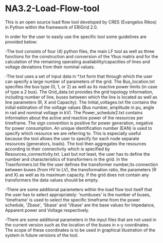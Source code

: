 # NA3.2-Load-Flow-tool
This is an open source load flow tool developed by CRES (Evangelos Rikos) in Python within the framework of ERIGrid 2.0.

In order for the user to easily use the specific tool some guidelines are provided below:

-The tool consists of four (4) python files, the main LF tool as well as three functions for the construction and conversion of the Ybus matrix and for the calculation of the remaining operating availability/capacities of lines and voltage deviations from their nominal values.

-The tool uses a set of input data in *.txt form that through which the user can specify a large number of parameters of the grid. The Bus_location.txt specifies the bus type (0, 1, or 2) as well as its reactive power limits (in case of type a 2 bus). The Grid_data.txt provides the grid topology information, including number of line, buses between which the line is located as well as line parameters (R, X and Capacity). The Initial_voltages.txt file contains the initial estimation of the voltage values (Bus number, amplitude in pu, angle in rad and nominal voltage in kV). The Power_schedule2.txt contains information about the active and reactive power of the resources per timeframe. The sign convention is positive for power generation, negative for power consumption. An unique identification number (EAN) is used to specify which resource we are referring to. This is especially useful because the tool allows the user to specify for each node separate resources (generators, loads). The tool then aggregates the resources according to their connectivity which is specified by Resources_connectivity.txt. Last but not least, the user has to define the number and characteristics of transformers in the grid. In the Trasnformers.txt file the user defines the transformer number,its connection between buses (from HV to LV), the transformation ratio, the parameters (R and X) as well as its maximum capacity. If the grid does not contain any transformers the data values should be empty.

-There are some additional parameters within the load flow tool itself that the user has to select appropriately: 'numbuses' is the number of buses, 'timeframe' is used to select the specific timeframe from the power schedule, 'Zbase', 'Sbase' and 'Vbase' are the base values for Impedance, Apparent power and Voltage respectively. 

-There are some additional parameters in the input files that are not used in the current version such as the location of the buses in x-y coordinates. The scope of these coordinates is to be used in graphical illustration of the system in future versions of the tool.   

